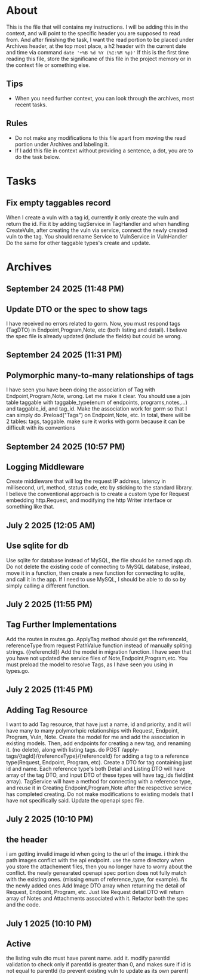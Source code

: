 # About
This is the file that will contains my instructions. I will be adding this in the context, and will point to the specific header you are supposed to read from. And after finishing the task, I want the read portion to be placed under Archives header, at the top most place, a h2 header with the current date and time via command `date '+%B %d %Y (%I:%M %p)'`
If this is the first time reading this file, store the significane of this file in the project memory or in the context file or something else.
## Tips
- When you need further context, you can look through the archives, most recent tasks.
## Rules
- Do not make any modifications to this file apart from moving the read portion under Archives and labeling it.
- If I add this file in context without providing a sentence, a dot, you are to do the task below.

# Tasks
## Fix empty taggables record
When I create a vuln with a tag id, currently it only create the vuln and return the id. Fix it by adding tagService in TagHandler and when handling CreateVuln, after creating the vuln via service, connect the newly created vuln to the tag. You should rename Service to VulnService in VulnHandler
Do the same for other taggable types's create and update.

# Archives
## September 24 2025 (11:48 PM)
## Update DTO or the spec to show tags
I have received no errors related to gorm. Now, you must respond tags (TagDTO) in Endpoint,Program,Note, etc (both listing and detail). I believe the spec file is already updated (include the fields) but could be wrong.
## September 24 2025 (11:31 PM)
## Polymorphic many-to-many relationships of tags
I have seen you have been doing the association of Tag with Endpoint,Program,Note, wrong. Let me make it clear. You should use a join table taggable with taggable_type(enum of endpoints, programs,notes,...) and taggable_id, and tag_id. Make the association work for gorm so that I can simply do .Preload("Tags") on Endpoint,Note, etc. In total, there will be 2 tables: tags, taggable. make sure it works with gorm because it can be difficult with its conventions
## September 24 2025 (10:57 PM)
## Logging Middleware
Create middleware that will log the request IP address, latency in millisecond, url, method, status code, etc by sticking to the standard library. I believe the conventional approach is to create a custom type for Request embedding http.Request, and modifying the http Writer interface or something like that.
## July 2 2025 (12:05 AM)
## Use sqlite for db
Use sqlite for database instead of MySQL, the file should be named app.db. Do not delete the existing code of connecting to MySQL database, instead, move it in a function, then create a new function for connecting to sqlite, and call it in the app. If I need to use MySQL, I should be able to do so by simply calling a different function.
## July 2 2025 (11:55 PM)
## Tag Further Implementations
Add the routes in routes.go. ApplyTag method should get the referenceId, referenceType from request PathValue function instead of manually spliting strings. ({referencId})
Add the model in migration function.
I have seen that you have not updated the service files of Note,Endpoint,Program,etc. You must preload the model to resolve Tags, as I have seen you using in types.go.
## July 2 2025 (11:45 PM)
## Adding Tag Resource
I want to add Tag resource, that have just a name, id and priority, and it will have many to many polymorhpic relationships with Request, Endpoint, Program, Vuln, Note. Create the model for me and add the association in existing models. Then, add endpoints for creating a new tag, and renaming it. (no delete), along with listing tags. do POST /apply-tags/{tagId}/{referenceType}/{referenceId} for adding a tag to a reference type(Request, Endpoint, Program, etc). Create a DTO for tag containing just id and name. Each reference type's both Detail and Listing DTO will have array of the tag DTO, and input DTO of these types will have tag_ids field(int array). TagService will have a method for connecting with a reference type, and reuse it in Creating Endpoint,Program,Note after the respective service has completed creating. Do not make modifications to existing models that I have not specifically said. Update the openapi spec file.
## July 2 2025 (10:10 PM)
## the header
i am getting invalid image id when going to the url of the image. i think the path images conflict with the api endpoint. use the same directory when you store the attachement files, then you no longer have to worry about the conflict. 
the newly genearated openapi spec portion does not fully match with the existing ones. (missing enum of reference_type, for example). fix the newly added ones
Add Image DTO array when returning the detail of Request, Endpoint, Program, etc. Just like Request detail DTO will return array of Notes and Attachments associated with it. Refactor both the spec and the code.

## July 1 2025 (10:10 PM)
## Active
the listing vuln dto must have parent name. add it.
modify parentId validation to check only if parentId is greater than 0, and makes sure if id is not equal to parentId (to prevent existing vuln to update as its own parent)
